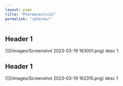 ```yaml
---
layout: page
title: "Pharmaceutical"
permalink: "/pharma/"
---
```


## Header 1
![](/images/Screenshot 2023-03-19 163001.png)
desc 1

## Header 1
![](/images/Screenshot 2023-03-19 162315.png)
desc 1
